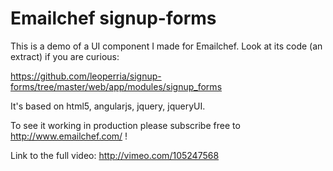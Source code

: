 Emailchef signup-forms
======================

This is a demo of a UI component I made for Emailchef. Look at its code (an extract) if you are curious:

https://github.com/leoperria/signup-forms/tree/master/web/app/modules/signup_forms

It's based on html5, angularjs, jquery, jqueryUI.

To see it working in production please subscribe free to http://www.emailchef.com/ !

Link to the full video: http://vimeo.com/105247568
